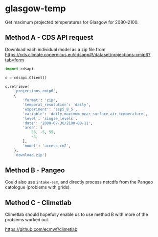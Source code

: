 # glasgow-temp

Get maximum projected temperatures for Glasgow for 2080-2100.

## Method A - CDS API request

Download each individual model as a zip file
from https://cds.climate.copernicus.eu/cdsapp#!/dataset/projections-cmip6?tab=form

```python
import cdsapi

c = cdsapi.Client()

c.retrieve(
    'projections-cmip6',
    {
        'format': 'zip',
        'temporal_resolution': 'daily',
        'experiment': 'ssp5_8_5',
        'variable': 'daily_maximum_near_surface_air_temperature',
        'level': 'single_levels',
        'date': '2080-07-30/2100-08-11',
        'area': [
            56, -5, 55,
            -4,
        ],
        'model': 'access_cm2',
    },
    'download.zip')
```

## Method B - Pangeo

Could also use `intake-esm`, and directly process netcdfs from the Pangeo catologue (problems with grids).

## Method C - Climetlab

Climetlab should hopefully enable us to use method B with more of the problems worked out.

https://github.com/ecmwf/climetlab
